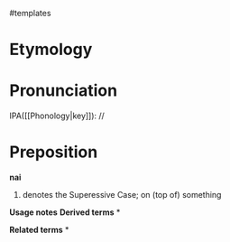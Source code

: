 #templates
# Etymology
# Pronunciation
IPA([[Phonology|key]]): //
# Preposition
**nai**
1. denotes the Superessive Case; on (top of) something

**Usage notes**
**Derived terms**
* 

**Related terms**
* 
